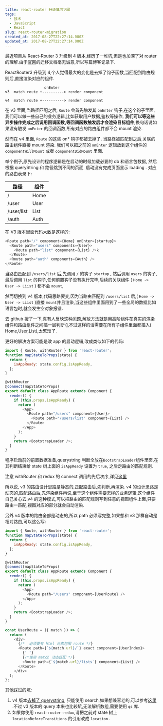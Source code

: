 ```yaml
---
title: react-router 升级填坑记录
tags:
  - 技术
  - JavaScript
  - React
slug: react-router-migration
created_at: 2017-08-27T22:27:14.000Z
updated_at: 2017-08-27T22:27:14.000Z
---
```


最近项目从 React-Router 3 升级到 4 版本,经历了一堆坑,但是也加深了对 router 的理解.由于[官网](https://github.com/ReactTraining/react-router/blob/master/packages/react-router/docs/guides/migrating.md)的迁移文档毫无诚意,所以写篇博客记录下.

ReactRouter3 升级到 4,个人觉得最大的变化是去掉了钩子函数,当匹配到路由规则后,直接渲染对应的组件.

```text
                  onEnter
v3  match route +----------> render component

v4  match route +----------> render component
```

在 v3 里面,当路径匹配之后, `Route` 会首先触发其 `onEnter` 钩子,在这个钩子里面,我们可以做一些自己的业务逻辑,比如获取用户数据,鉴权等操作, **我们可以等这些异步操作完成之后调用回调函数,等回调函数触发后才会渲染目标组件**,换句话说如果没有触发 `onEnter` 的回调函数,所有对应的路由组件都不会 mount 渲染.

<!-- more -->

然而在 v4 里面, `Route` 的这些 on\* 钩子都被去掉了. 当路径被匹配到之后,关联的路由组件直接 mount 渲染. 我们可以把之前的 `onEnter` 逻辑放到这个组件的 `componentWillMount` 或者 `componentDidMount` 里面.

举个例子,原先设计的程序逻辑是在启动的时候加载必要的 db 和语言包数据, 然后根据 queryString 和 路径跳到不同的页面, 启动没有完成页面显示 loading . 对应的路由表录下:

| 路径       | 组件 |
| ---------- | ---- |
| /          | Home |
| /user      | User |
| /user/list | List |
| /auth      | Auth |

在 V3 版本里面代码大致是这样的:

```javascript
<Route path="/" component={Home} onEnter={startup}>
  <Route path="users" components={User}>
    <Route path="list" component={List} />k
  </Route>
  <Route path="auth" components={Auth} />
</Route>
```

当路由匹配到 `/users/list` 后,先调用 `/` 的钩子 `startup` , 然后调用 `users` 的钩子,最后调用 `list` 的钩子,任何前置钩子没有执行完毕,后续的关联组件 ( `Home -> User -> Liist` ) 都不会 `mount`,

然而切换到 v4 版本,代码思路要变,因为当路由匹配到 `/users/list` 后,( `Home -> User -> Liist` )直接 `mount`并且渲染,当这些组件里面用到了一些全局的数据比如语言包时,就会发生空对象报错.

去 github 搜了一下,真有人反映这种[问题](https://github.com/ReactTraining/react-router/issues/3854),解放方法就是用高阶组件在真实的渲染组件和路由组件之间插一层判断:[1](https://github.com/ReactTraining/react-router/issues/3854#issuecomment-301302953),不过这样的话需要在所有子组件里面都插入( Home,User,List),太繁琐了.

更好的解决方案可能是改 app 的启动逻辑,改成类似如下的代码:

```javascript
import { Route, withRouter } from 'react-router';
function mapStateToProps(state) {
  return {
    isAppReady: state.config.isAppReady,
  };
}

@withRouter
@connect(mapStateToProps)
export default class AppRoute extends Component {
  render() {
    if (this.props.isAppReady) {
      return (
        <App>
          <Route path="/users" component={User}>
            <Route path="/users/list" component={List} />
          </Route>
        </App>
      );
    }
    return <BootstrapLoader />;
  }
}
```

程序启动前的前置数据准备,querystring 判断全放在`BootstrapLoader`组件里面,在其判断结束给 state 树上面的 `isAppReady` 设置为 `true`, 之后走路由的匹配规则.

注意 withRouter 和 redux 的 connect 调用的先后次序,详见[这里](https://github.com/ReactTraining/react-router/blob/master/packages/react-router/docs/api/withRouter.md#important-note)

所以说, v3 的路由设计思路是静态的,匹配路由后,先判断,再渲染. v4 的设计思路是动态的,匹配路由后,先渲染组件再说,至于这个组件需要怎样的业务逻辑,这个组件自己关心去.v4 的这种模式,可以把路由的匹配规则写到任意的视图组件上面,只要路由一匹配,视图对应的部分就会自动渲染.

另外 v4 版本的路由全部是动态的,所以 path 必须写完整,如果想和 v3 那样自动是相对路由,可以这么写:

```javascript
import { Route, withRouter } from 'react-router';
function mapStateToProps(state) {
  return {
    isAppReady: state.config.isAppReady,
  };
}

@withRouter
@connect(mapStateToProps)
export default class AppRoute extends Component {
  render() {
    if (this.props.isAppReady) {
      return (
        <App>
          <Route path="/users" component={UserRoute} />
        </App>
      );
    }
    return <BootstrapLoader />;
  }
}

const UserRoute = ({ match }) => {
  return (
    <div>
      {/*  必须要有 html 元素包围 route */}
      <Route path={`${match.url}/`} exact component={UserIndex}>
        {' '}
        {/*使用 match 动态匹配 */}
        <Route path={`${match.url}/lists`} component={List} />
      </Route>
    </div>
  );
};
```

其他踩过的坑:

1.  v4 版本[去掉了 querystring](https://github.com/ReactTraining/react-router/issues/4410), 只能使用 search,如果想兼容老的,可以参考[这里](https://github.com/ReactTraining/react-router/issues/4410#issuecomment-296454485) .不过 v3 版本的 query 本来也比较坑,无法解析数组,需要使用 `qs` 库.
2.  如果你使用 `react-router-redux`,请把之前对 state 树上 `locationBeforeTransitions` 的引用改成 `location` .

